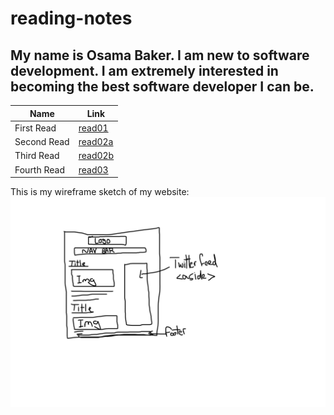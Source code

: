 # reading-notes

## My name is Osama Baker. I am new to software development. I am extremely interested in becoming the best software developer I can be.



   Name      |  Link
------------ | -------------
First Read   | [read01](./Reads/read01.md)
Second Read  | [read02a](./Reads/read02a.md)
Third Read   | [read02b](./Reads/read02b.md)
Fourth Read  | [read03](./Reads/read03.md)

This is my wireframe sketch of my website:
![Wireframe](TechSavvyWebsiteWireframe.png)